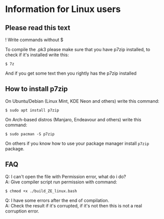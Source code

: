 # Information for Linux users #
## Please read this text       #
! Write commands without $

To compile the .pk3 please make sure
that you have p7zip installed, to
check if it's installed write this:
```
$ 7z
```
And if you get some text then you
rightly has the p7zip installed
## How to install p7zip
On Ubuntu/Debian (Linux Mint, KDE Neon and others) write this command:
```
$ sudo apt install p7zip
```
On Arch-based distros (Manjaro, Endeavour and others) write this command:
```
$ sudo pacman -S p7zip
```
On others if you know how to use your package manager install
``` p7zip ``` package.
## FAQ
Q: I can't open the file with Permission error, what do i do?\
A: Give compiler script run permission with command:
```
$ chmod +x ./build_ZE_linux.bash
```
Q: I have some errors after the end of compilation.\
A: Check the result if it's corrupted, if it's not then this is not a real corruption error.
